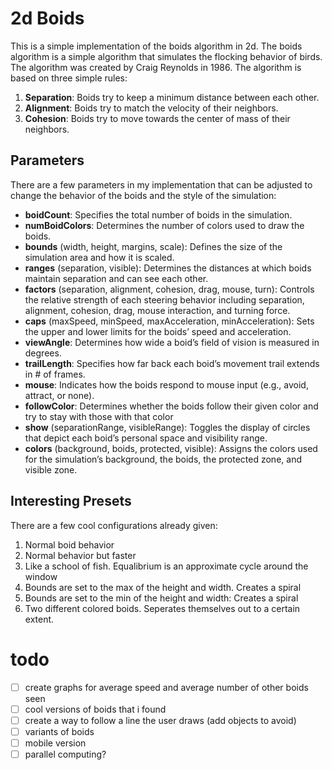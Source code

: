 # 2d Boids

This is a simple implementation of the boids algorithm in 2d. The boids algorithm is a simple algorithm that simulates the flocking behavior of birds. The algorithm was created by Craig Reynolds in 1986. The algorithm is based on three simple rules:

1. **Separation**: Boids try to keep a minimum distance between each other.
2. **Alignment**: Boids try to match the velocity of their neighbors.
3. **Cohesion**: Boids try to move towards the center of mass of their neighbors.

## Parameters

There are a few parameters in my implementation that can be adjusted to change the behavior of the boids and the style of the simulation:

- **boidCount**: Specifies the total number of boids in the simulation.
- **numBoidColors**: Determines the number of colors used to draw the boids.
- **bounds** (width, height, margins, scale): Defines the size of the simulation area and how it is scaled.
- **ranges** (separation, visible): Determines the distances at which boids maintain separation and can see each other.
- **factors** (separation, alignment, cohesion, drag, mouse, turn): Controls the relative strength of each steering behavior including separation, alignment, cohesion, drag, mouse interaction, and turning force.
- **caps** (maxSpeed, minSpeed, maxAcceleration, minAcceleration): Sets the upper and lower limits for the boids’ speed and acceleration.
- **viewAngle**: Determines how wide a boid’s field of vision is measured in degrees.
- **trailLength**: Specifies how far back each boid’s movement trail extends in # of frames.
- **mouse**: Indicates how the boids respond to mouse input (e.g., avoid, attract, or none).
- **followColor**: Determines whether the boids follow their given color and try to stay with those with that color
- **show** (separationRange, visibleRange): Toggles the display of circles that depict each boid’s personal space and visibility range.
- **colors** (background, boids, protected, visible): Assigns the colors used for the simulation’s background, the boids, the protected zone, and visible zone.

## Interesting Presets

There are a few cool configurations already given:

1. Normal boid behavior
2. Normal behavior but faster
3. Like a school of fish. Equalibrium is an approximate cycle around the window
4. Bounds are set to the max of the height and width. Creates a spiral
5. Bounds are set to the min of the height and width: Creates a spiral
6. Two different colored boids. Seperates themselves out to a certain extent.

# todo

- [ ] create graphs for average speed and average number of other boids seen
- [ ] cool versions of boids that i found
- [ ] create a way to follow a line the user draws (add objects to avoid)
- [ ] variants of boids
- [ ] mobile version
- [ ] parallel computing?
